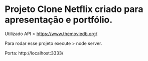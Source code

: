 # Projeto Clone Netflix criado para apresentação e portfólio.

Utilizado API > https://www.themoviedb.org/

Para rodar esse projeto execute > node server.

Porta: http://localhost:3333/

